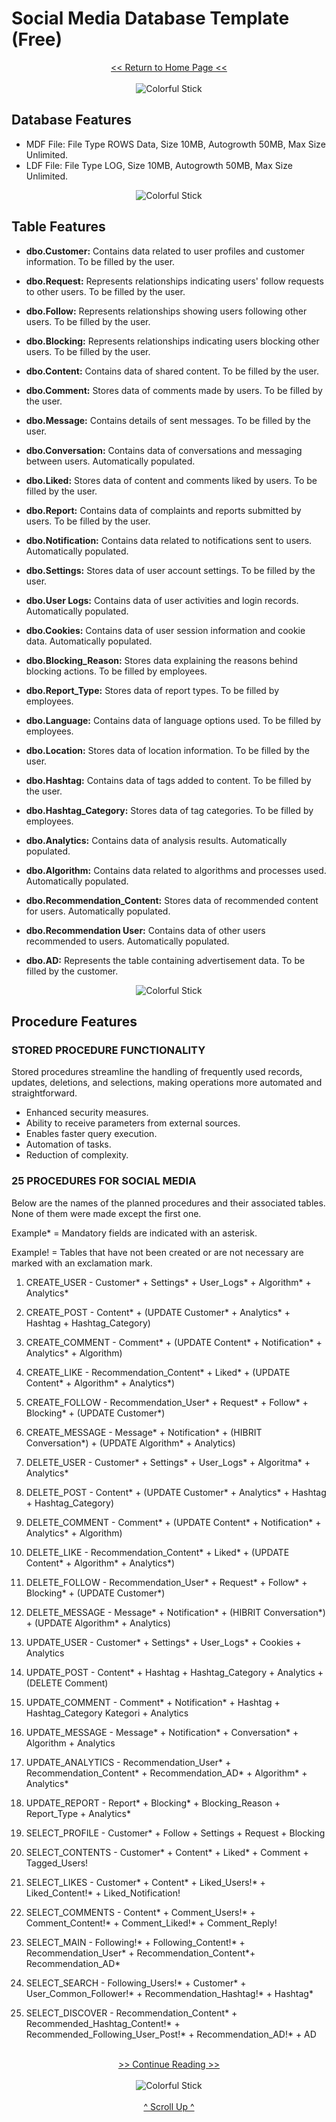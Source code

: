 # Social Media Database Template (Free)

<div style="text-align: center;">
  <a href="https://github.com/beydah/Social-Media-Database-Template">
    << Return to Home Page <<
  </a>
</div>

</br>

<div style="text-align:center;">
    <img src="https://i.imgur.com/waxVImv.png" alt="Colorful Stick">
</div>

## Database Features

- MDF File: File Type ROWS Data, Size 10MB, Autogrowth 50MB, Max Size Unlimited.
- LDF File: File Type LOG, Size 10MB, Autogrowth 50MB, Max Size Unlimited.

<div style="text-align:center;">
    <img src="https://i.imgur.com/waxVImv.png" alt="Colorful Stick">
</div>

## Table Features

- **dbo.Customer:** Contains data related to user profiles and customer information. To be filled by the user.
- **dbo.Request:** Represents relationships indicating users' follow requests to other users. To be filled by the user.

- **dbo.Follow:** Represents relationships showing users following other users. To be filled by the user.
- **dbo.Blocking:** Represents relationships indicating users blocking other users. To be filled by the user.

- **dbo.Content:** Contains data of shared content. To be filled by the user.
- **dbo.Comment:** Stores data of comments made by users. To be filled by the user.

- **dbo.Message:** Contains details of sent messages. To be filled by the user.
- **dbo.Conversation:** Contains data of conversations and messaging between users. Automatically populated.

- **dbo.Liked:** Stores data of content and comments liked by users. To be filled by the user.
- **dbo.Report:** Contains data of complaints and reports submitted by users. To be filled by the user.

- **dbo.Notification:** Contains data related to notifications sent to users. Automatically populated.
- **dbo.Settings:** Stores data of user account settings. To be filled by the user.

- **dbo.User Logs:** Contains data of user activities and login records. Automatically populated.
- **dbo.Cookies:** Contains data of user session information and cookie data. Automatically populated.

- **dbo.Blocking_Reason:** Stores data explaining the reasons behind blocking actions. To be filled by employees.
- **dbo.Report_Type:** Stores data of report types. To be filled by employees.

- **dbo.Language:** Contains data of language options used. To be filled by employees.
- **dbo.Location:** Stores data of location information. To be filled by the user.

- **dbo.Hashtag:** Contains data of tags added to content. To be filled by the user.
- **dbo.Hashtag_Category:** Stores data of tag categories. To be filled by employees.

- **dbo.Analytics:** Contains data of analysis results. Automatically populated.
- **dbo.Algorithm:** Contains data related to algorithms and processes used. Automatically populated.

- **dbo.Recommendation_Content:** Stores data of recommended content for users. Automatically populated.
- **dbo.Recommendation User:** Contains data of other users recommended to users. Automatically populated.

- **dbo.AD:** Represents the table containing advertisement data. To be filled by the customer.

<div style="text-align:center;">
    <img src="https://i.imgur.com/waxVImv.png" alt="Colorful Stick">
</div>

## Procedure Features

### STORED PROCEDURE FUNCTIONALITY
Stored procedures streamline the handling of frequently used records, 
updates, deletions, and selections, making operations more automated and straightforward.

- Enhanced security measures.
- Ability to receive parameters from external sources.
- Enables faster query execution.
- Automation of tasks.
- Reduction of complexity.

### 25 PROCEDURES FOR SOCIAL MEDIA
Below are the names of the planned procedures and their associated tables. 
None of them were made except the first one.

Example* = Mandatory fields are indicated with an asterisk.

Example! = Tables that have not been created or are not necessary are marked with an exclamation mark.

 1.  CREATE_USER		- Customer* + Settings* + User_Logs* + Algorithm* + Analytics*

 2.  CREATE_POST		- Content* + (UPDATE Customer* + Analytics* + Hashtag + Hashtag_Category)
 
 3.  CREATE_COMMENT		- Comment* + (UPDATE Content* + Notification* + Analytics* + Algorithm)
 
 4.  CREATE_LIKE		- Recommendation_Content* + Liked* + (UPDATE Content* + Algorithm* + Analytics*) 
 
 5.  CREATE_FOLLOW		- Recommendation_User* + Request* + Follow* + Blocking* + (UPDATE Customer*)
 
 6.  CREATE_MESSAGE		- Message* + Notification* + (HIBRIT Conversation*) + (UPDATE Algorithm* + Analytics)
  
 7.  DELETE_USER		- Customer* + Settings* + User_Logs* + Algoritma* + Analytics*
 
 8.  DELETE_POST		- Content* + (UPDATE Customer* + Analytics* + Hashtag + Hashtag_Category)
 
 9.  DELETE_COMMENT		- Comment* + (UPDATE Content* + Notification* + Analytics* + Algorithm)

10.  DELETE_LIKE		- Recommendation_Content* + Liked* + (UPDATE Content* + Algorithm* + Analytics*) 

11.  DELETE_FOLLOW		- Recommendation_User* + Request* + Follow* + Blocking* + (UPDATE Customer*)

12.  DELETE_MESSAGE		- Message* + Notification* + (HIBRIT Conversation*) + (UPDATE Algorithm* + Analytics)
 
13.  UPDATE_USER		- Customer* + Settings* + User_Logs* + Cookies + Analytics

14.  UPDATE_POST		- Content* + Hashtag + Hashtag_Category + Analytics + (DELETE Comment)

15.  UPDATE_COMMENT		- Comment* + Notification* + Hashtag + Hashtag_Category Kategori + Analytics

16.  UPDATE_MESSAGE		- Message* + Notification* + Conversation* + Algorithm + Analytics

17.  UPDATE_ANALYTICS	- Recommendation_User* + Recommendation_Content* + Recommendation_AD* + Algorithm* + Analytics*

18.  UPDATE_REPORT		- Report* + Blocking* + Blocking_Reason + Report_Type + Analytics*
 
19.  SELECT_PROFILE		- Customer* + Follow + Settings + Request + Blocking

20.  SELECT_CONTENTS	- Customer* + Content* + Liked* + Comment + Tagged_Users!

21.  SELECT_LIKES		- Customer* + Content* + Liked_Users!* + Liked_Content!* + Liked_Notification!

22.  SELECT_COMMENTS	- Content* + Comment_Users!* + Comment_Content!* + Comment_Liked!* + Comment_Reply!

23.  SELECT_MAIN		- Following!* + Following_Content!* + Recommendation_User* + Recommendation_Content*+ Recommendation_AD*

24.  SELECT_SEARCH		- Following_Users!* + Customer* + User_Common_Follower!* + Recommendation_Hashtag!* + Hashtag*

25.  SELECT_DISCOVER	- Recommendation_Content* + Recommended_Hashtag_Content!* + Recommended_Following_User_Post!* + Recommendation_AD!* + AD

</br>

<div style="text-align: center;">
  <a href="https://github.com/beydah/Social-Media-Database-Template/blob/main/DOCUMENTS/INSTALLATION.md">
    >> Continue Reading >>
  </a>
</div>

</br>

<div style="text-align:center;">
    <img src="https://i.imgur.com/waxVImv.png" alt="Colorful Stick">
</div>

</br>

<div style="text-align: center;">
  <a href="#social-media-database-template-free">
    ^ Scroll Up ^
  </a>
</div>
